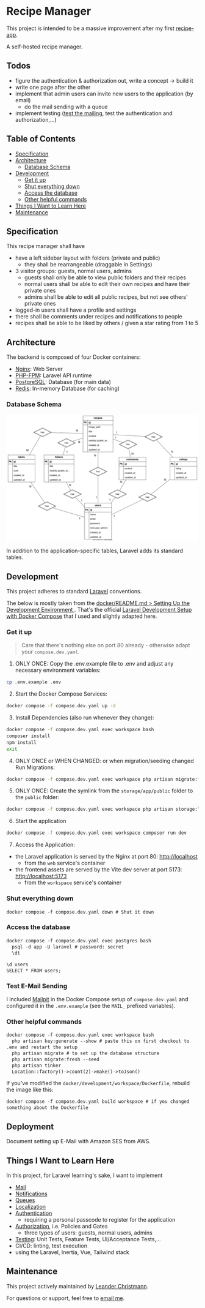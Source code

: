 # Recipe Manager <!-- omit in toc -->

This project is intended to be a massive improvement after my first [recipe-app](https://github.com/lchristmann/recipe-app).

A self-hosted recipe manager.

## Todos <!-- omit in toc -->

- figure the authentication & authorization out, write a concept -> build it
- write one page after the other
- implement that admin users can invite new users to the application (by email)
    - do the mail sending with a queue
- implement testing ([test the mailing](https://mailpit.axllent.org/docs/integration/), test the authentication and authorization,...)

## Table of Contents <!-- omit in toc -->

- [Specification](#specification)
- [Architecture](#architecture)
  - [Database Schema](#database-schema)
- [Development](#development)
  - [Get it up](#get-it-up)
  - [Shut everything down](#shut-everything-down)
  - [Access the database](#access-the-database)
  - [Other helpful commands](#other-helpful-commands)
- [Things I Want to Learn Here](#things-i-want-to-learn-here)
- [Maintenance](#maintenance)

## Specification

This recipe manager shall have

- have a left sidebar layout with folders (private and public)
    - they shall be rearrangeable (draggable in Settings)
- 3 visitor groups: guests, normal users, admins
  - guests shall only be able to view public folders and their recipes
  - normal users shall be able to edit their own recipes and have their private ones
  - admins shall be able to edit all public recipes, but not see others'  private ones
- logged-in users shall have a profile and settings
- there shall be comments under recipes and notifications to people
- recipes shall be able to be liked by others / given a star rating from 1 to 5

## Architecture

The backend is composed of four Docker containers:

- [Nginx](https://nginx.org/): Web Server
- [PHP-FPM](https://www.php.net/manual/de/install.fpm.php): Laravel API runtime
- [PostgreSQL](https://www.postgresql.org/): Database (for main data)
- [Redis](https://redis.io/): In-memory Database (for caching)

### Database Schema

![Database schema](docs/db-schema.drawio.svg)

In addition to the application-specific tables, Laravel adds its standard tables.

## Development

This project adheres to standard [Laravel](https://laravel.com/docs/12.x) conventions.

The below is mostly taken from the [docker/README.md > Setting Up the Development Environment
](docker/README.md#setting-up-the-development-environment).
That's the official [Laravel Development Setup with Docker Compose](https://docs.docker.com/guides/frameworks/laravel/development-setup/) that I used and slightly adapted here.

### Get it up

> Care that there's nothing else on port 80 already - otherwise adapt your `compose.dev.yaml`.

1. ONLY ONCE: Copy the .env.example file to .env and adjust any necessary environment variables:

```bash
cp .env.example .env
```

2. Start the Docker Compose Services:

```bash
docker compose -f compose.dev.yaml up -d
```

3. Install Dependencies (also run whenever they change):

```bash
docker compose -f compose.dev.yaml exec workspace bash
composer install
npm install
exit
```

4. ONLY ONCE or WHEN CHANGED: or when migration/seeding changed Run Migrations:

```bash
docker compose -f compose.dev.yaml exec workspace php artisan migrate:fresh --seed
```

5. ONLY ONCE: Create the symlink from the `storage/app/public` folder to the `public` folder:

```bash
docker compose -f compose.dev.yaml exec workspace php artisan storage:link
```

6. Start the application

```bash
docker compose -f compose.dev.yaml exec workspace composer run dev
```

7. Access the Application:

- the Laravel application is served by the Nginx at port 80: [http://localhost](http://localhost)
  - from the `web` service's container
- the frontend assets are served by the Vite dev server at port 5173: [http://localhost:5173](http://localhost:5173)
  - from the `workspace` service's container

### Shut everything down

```shell
docker compose -f compose.dev.yaml down # Shut it down
```

### Access the database

```shell
docker compose -f compose.dev.yaml exec postgres bash
  psql -d app -U laravel # password: secret
  \dt
```

```shell
\d users
SELECT * FROM users;
```

### Test E-Mail Sending

I included [Mailpit](https://mailpit.axllent.org/docs/install/docker/) in the Docker Compose setup of `compose.dev.yaml`
and configured it in the `.env.example` (see the `MAIL_` prefixed variables).

### Other helpful commands

```shell
docker compose -f compose.dev.yaml exec workspace bash
  php artisan key:generate --show # paste this on first checkout to .env and restart the setup
  php artisan migrate # to set up the database structure
  php artisan migrate:fresh --seed
  php artisan tinker
  Location::factory()->count(2)->make()->toJson()
```

If you've modified the `docker/development/workspace/Dockerfile`, rebuild the image like this:

```shell
docker compose -f compose.dev.yaml build workspace # if you changed something about the Dockerfile
```

## Deployment

Document setting up E-Mail with Amazon SES from AWS.

## Things I Want to Learn Here

In this project, for Laravel learning's sake, I want to implement

- [Mail](https://laravel.com/docs/12.x/mail)
- [Notifications](https://laravel.com/docs/12.x/notifications)
- [Queues](https://laravel.com/docs/12.x/queues)
- [Localization](https://laravel.com/docs/12.x/localization)
- [Authentication](https://laravel.com/docs/12.x/authentication)
  - requiring a personal passcode to register for the application
- [Authorization](https://laravel.com/docs/12.x/authorization), i.e. Policies and Gates
  - three types of users: guests, normal users, admins
- [Testing](https://laravel.com/docs/12.x/testing): Unit Tests, Feature Tests, UI/Acceptance Tests,...
- CI/CD: linting, test execution
- using the Laravel, Inertia, Vue, Tailwind stack

## Maintenance

This project actively maintained by [Leander Christmann](https://github.com/lchristmann).

For questions or support, feel free to [email me](mailto:hello@lchristmann.com).
